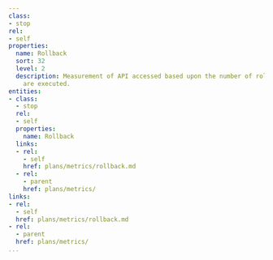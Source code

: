```yaml
---
class:
- stop
rel:
- self
properties:
  name: Rollback
  sort: 32
  level: 2
  description: Measurement of API accessed based upon the number of rollbacks that
    are executed.
entities:
- class:
  - stop
  rel:
  - self
  properties:
    name: Rollback
  links:
  - rel:
    - self
    href: plans/metrics/rollback.md
  - rel:
    - parent
    href: plans/metrics/
links:
- rel:
  - self
  href: plans/metrics/rollback.md
- rel:
  - parent
  href: plans/metrics/
...
```

